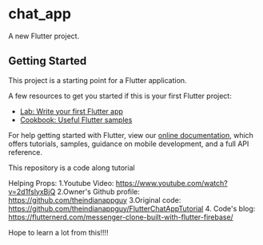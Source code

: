 # chat_app

A new Flutter project.

## Getting Started

This project is a starting point for a Flutter application.

A few resources to get you started if this is your first Flutter project:

- [Lab: Write your first Flutter app](https://flutter.dev/docs/get-started/codelab)
- [Cookbook: Useful Flutter samples](https://flutter.dev/docs/cookbook)

For help getting started with Flutter, view our
[online documentation](https://flutter.dev/docs), which offers tutorials,
samples, guidance on mobile development, and a full API reference.

This repository is a code along tutorial 

Helping Props:
1.Youtube Video: https://www.youtube.com/watch?v=2d1fslyxBjQ
2.Owner's Github profile: https://github.com/theindianappguy
3.Original code: https://github.com/theindianappguy/FlutterChatAppTutorial
4. Code's blog: https://flutternerd.com/messenger-clone-built-with-flutter-firebase/


Hope to learn a lot from this!!!!
